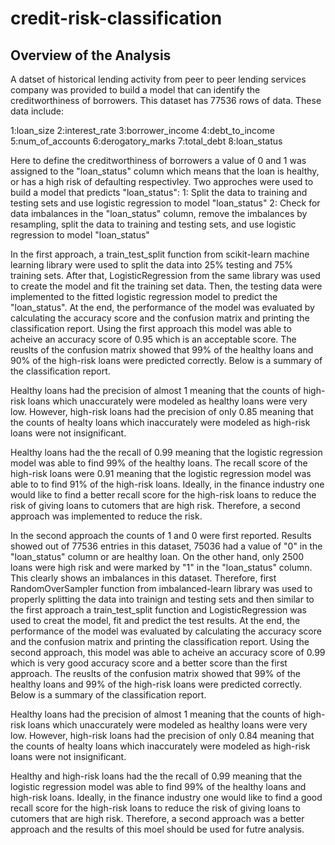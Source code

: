 # credit-risk-classification

## Overview of the Analysis

A datset of historical lending activity from peer to peer lending services company was provided to build a model that can identify the creditworthiness of borrowers. This dataset has 77536 rows of data. These data include:

1:loan_size
2:interest_rate
3:borrower_income
4:debt_to_income
5:num_of_accounts
6:derogatory_marks
7:total_debt
8:loan_status

Here to define the creditworthiness of borrowers a value of 0 and 1 was assigned to the "loan_status" column which means that the loan is healthy, or has a high risk of defaulting respectivley. Two approches were used to build a model that predicts "loan_status":
1: Split the data to training and testing sets and use logistic regression to model "loan_status"
2: Check for data imbalances in the "loan_status" column, remove the imbalances by resampling, split the data to training and testing sets, and use logistic regression to model "loan_status"

In the first approach, a train_test_split function from scikit-learn machine learning library were used to split the data into 25% testing and 75% training sets. After that, LogisticRegression from the same library was used to create the model and fit the training set data. Then, the testing data were implemented to the fitted logistic regression model to predict the "loan_status". At the end, the performance of the model was evaluated by calculating the accuracy score and the confusion matrix and printing the classification report.
Using the first approach this model was able to acheive an accuracy score of 0.95 which is an acceptable score. The reuslts of the confusion matrix showed that 99% of the healthy loans and 90% of the high-risk loans were predicted correctly. Below is a summary of the classification report.



Healthy loans had the precision of almost 1 meaning that the counts of high-risk loans which unaccurately were modeled as healthy loans were very low. However, high-risk loans had the precision of only 0.85 meaning that the counts of healty loans which inaccurately were modeled as high-risk loans were not insignificant. 

Healthy loans had the the recall of 0.99 meaning that the logistic regression model was able to find 99% of the healthy loans. The recall score of the high-risk loans were 0.91 meaning that the logistic regression model was able to to find 91% of the high-risk loans.
Ideally, in the finance industry one would like to find a better recall score for the high-risk loans to reduce the risk of giving loans to cutomers that are high risk. Therefore, a second approach was implemented to reduce the risk. 


In the second approach the counts of 1 and 0 were first reported. Results showed out of 77536 entries in this dataset, 75036 had a value of "0" in the "loan_status" column or are healthy loan. On the other hand, only 2500 loans were high risk and were marked by "1" in the "loan_status" column. This clearly shows an imbalances in this dataset. Therefore, first RandomOverSampler function from imbalanced-learn library was used to properly splitting the data into trainign and testing sets and then similar to the first approach a train_test_split function and LogisticRegression was used to creat the model, fit and predict the test results. At the end, the performance of the model was evaluated by calculating the accuracy score and the confusion matrix and printing the classification report.
Using the second approach, this model was able to acheive an accuracy score of 0.99 which is very good accuracy score and a better score than the first approach. The reuslts of the confusion matrix showed that 99% of the healthy loans and 99% of the high-risk loans were predicted correctly. Below is a summary of the classification report.


Healthy loans had the precision of almost 1 meaning that the counts of high-risk loans which unaccurately were modeled as healthy loans were very low. However, high-risk loans had the precision of only 0.84 meaning that the counts of healty loans which inaccurately were modeled as high-risk loans were not insignificant. 

Healthy and high-risk loans had the the recall of 0.99 meaning that the logistic regression model was able to find 99% of the healthy loans and high-risk loans. 
Ideally, in  the  finance industry one would like to find a good recall score for the high-risk loans to reduce the risk of giving loans to cutomers that are high risk. Therefore, a second approach was a better approach and the results of this moel should be used for futre analysis. 


